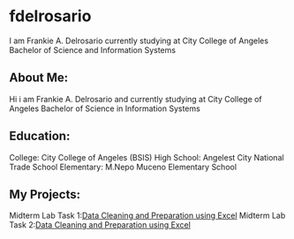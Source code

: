 # fdelrosario
I am Frankie A. Delrosario currently studying at City College of Angeles Bachelor of Science and Information Systems
## About Me:
Hi i am Frankie A. Delrosario and currently studying at City College of Angeles Bachelor of Science in Information Systems
## Education:
 College: City College of Angeles (BSIS)
 High School: Angelest City National Trade School
 Elementary: M.Nepo Muceno Elementary School

 ## My Projects:
 Midterm Lab Task 1:[Data Cleaning and Preparation using Excel](Midterm%20Task%201/task1.md)
 Midterm Lab Task 2:[Data Cleaning and Preparation using Excel](Midterm%20Task%201/task1.md)
